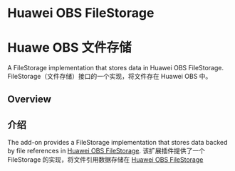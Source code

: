 # Huawei OBS FileStorage
# Huawe OBS 文件存储

A FileStorage implementation that stores data in Huawei OBS FileStorage.
FileStorage（文件存储）接口的一个实现，将文件存在 Huawei OBS 中。

## Overview 
## 介绍

The add-on provides a FileStorage implementation that stores data backed by file references in [Huawei OBS FileStorage](https://www.huaweicloud.com/product/obs.html).
该扩展插件提供了一个 FileStorage 的实现，将文件引用数据存储在 [Huawei OBS FileStorage](https://www.huaweicloud.com/product/obs.html)
